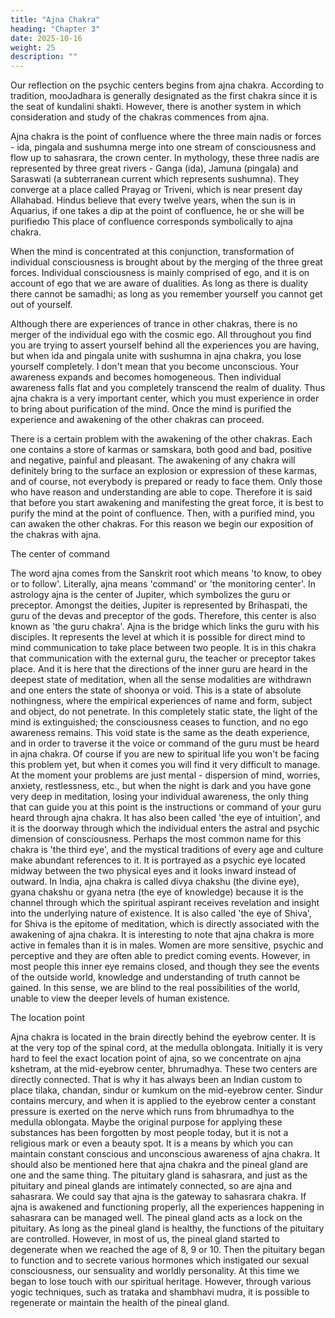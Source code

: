 ```yaml
---
title: "Ajna Chakra"
heading: "Chapter 3"
date: 2025-10-16
weight: 25
description: ""
---
```




Our reflection on the psychic centers begins from ajna chakra. According to tradition,
mooJadhara is generally designated as the first chakra since it is the seat of kundalini
shakti. However, there is another system in which consideration and study of the chakras
commences from ajna.

Ajna chakra is the point of confluence where the three main nadis or forces - ida,
pingala and sushumna merge into one stream of consciousness and flow up to sahasrara,
the crown center. In mythology, these three nadis are represented by three great rivers -
Ganga (ida), Jamuna (pingala) and Saraswati (a subterranean current which represents
sushumna). They converge at a place called Prayag or Triveni, which is near present day
Allahabad. Hindus believe that every twelve years, when the sun is in Aquarius, if one
takes a dip at the point of confluence, he or she will be purifiedю This place of
confluence corresponds symbolically to ajna chakra.

When the mind is concentrated at this conjunction, transformation of individual
consciousness is brought about by the merging of the three great forces. Individual
consciousness is mainly comprised of ego, and it is on account of ego that we are aware
of dualities. As long as there is duality there cannot be samadhi; as long as you remember
yourself you cannot get out of yourself.

Although there are experiences of trance in other chakras, there is no merger of the
individual ego with the cosmic ego. All throughout you find you are trying to assert
yourself behind all the experiences you are having, but when ida and pingala unite with
sushumna in ajna chakra, you lose yourself completely. I don't mean that you become
unconscious. Your awareness expands and becomes homogeneous. Then individual
awareness falls flat and you completely transcend the realm of duality. Thus ajna chakra
is a very important center, which you must experience in order to bring about purification
of the mind. Once the mind is purified the experience and awakening of the other chakras
can proceed.

There is a certain problem with the awakening of the other chakras. Each one
contains a store of karmas or samskara, both good and bad, positive and negative, painful
and pleasant. The awakening of any chakra will definitely bring to the surface an
explosion or expression of these karmas, and of course, not everybody is prepared or
ready to face them. Only those who have reason and understanding are able to cope.
Therefore it is said that before you start awakening and manifesting the great force, it is
best to purify the mind at the point of confluence. Then, with a purified mind, you can
awaken the other chakras. For this reason we begin our exposition of the chakras with
ajna.

The center of command

The word ajna comes from the Sanskrit root which means 'to know, to obey or to
follow'. Literally, ajna means 'command' or 'the monitoring center'. In astrology ajna is
the center of Jupiter, which symbolizes the guru or preceptor. Amongst the deities,
Jupiter is represented by Brihaspati, the guru of the devas and preceptor of the gods.
Therefore, this center is also known as 'the guru chakra'.
Ajna is the bridge which links the guru with his disciples. It represents the level at
which it is possible for direct mind to mind communication to take place between two
people. It is in this chakra that communication with the external guru, the teacher or
preceptor takes place. And it is here that the directions of the inner guru are heard in the
deepest state of meditation, when all the sense modalities are withdrawn and one enters
the state of shoonya or void.
This is a state of absolute nothingness, where the empirical experiences of name and
form, subject and object, do not penetrate. In this completely static state, the light of the
mind is extinguished; the consciousness ceases to function, and no ego awareness
remains. This void state is the same as the death experience, and in order to traverse it the
voice or command of the guru must be heard in ajna chakra.
Of course if you are new to spiritual life you won't be facing this problem yet, but
when it comes you will find it very difficult to manage. At the moment your problems are
just mental - dispersion of mind, worries, anxiety, restlessness, etc., but when the night is
dark and you have gone very deep in meditation, losing your individual awareness, the
only thing that can guide you at this point is the instructions or command of your guru
heard through ajna chakra.
It has also been called 'the eye of intuition', and it is the doorway through which the
individual enters the astral and psychic dimension of consciousness. Perhaps the most
common name for this chakra is 'the third eye', and the mystical traditions of every age
and culture make abundant references to it. It is portrayed as a psychic eye located
midway between the two physical eyes and it looks inward instead of outward.
In India, ajna chakra is called divya chakshu (the divine eye), gyana chakshu or
gyana netra (the eye of knowledge) because it is the channel through which the spiritual
aspirant receives revelation and insight into the underlying nature of existence. It is also
called 'the eye of Shiva', for Shiva is the epitome of meditation, which is directly
associated with the awakening of ajna chakra.
It is interesting to note that ajna chakra is more active in females than it is in males.
Women are more sensitive, psychic and perceptive and they are often able to predict
coming events. However, in most people this inner eye remains closed, and though they
see the events of the outside world, knowledge and understanding of truth cannot be
gained. In this sense, we are blind to the real possibilities of the world, unable to view the
deeper levels of human existence.

The location point

Ajna chakra is located in the brain directly behind the eyebrow center. It is at the very
top of the spinal cord, at the medulla oblongata. Initially it is very hard to feel the exact
location point of ajna, so we concentrate on ajna kshetram, at the mid-eyebrow center,
bhrumadhya. These two centers are directly connected. That is why it has always been an
Indian custom to place tilaka, chandan, sindur or kumkum on the mid-eyebrow center.
Sindur contains mercury, and when it is applied to the eyebrow center a constant pressure
is exerted on the nerve which runs from bhrumadhya to the medulla oblongata. Maybe
the original purpose for applying these substances has been forgotten by most people
today, but it is not a religious mark or even a beauty spot. It is a means by which you can
maintain constant conscious and unconscious awareness of ajna chakra.
It should also be mentioned here that ajna chakra and the pineal gland are one and the
same thing. The pituitary gland is sahasrara, and just as the pituitary and pineal glands are
intimately connected, so are ajna and sahasrara. We could say that ajna is the gateway to
sahasrara chakra. If ajna is awakened and functioning properly, all the experiences
happening in sahasrara can be managed well.
The pineal gland acts as a lock on the pituitary. As long as the pineal gland is healthy,
the functions of the pituitary are controlled. However, in most of us, the pineal gland
started to degenerate when we reached the age of 8, 9 or 10. Then the pituitary began to
function and to secrete various hormones which instigated our sexual consciousness, our
sensuality and worldly personality. At this time we began to lose touch with our spiritual
heritage. However, through various yogic techniques, such as trataka and shambhavi
mudra, it is possible to regenerate or maintain the health of the pineal gland.


